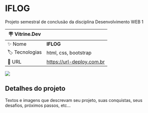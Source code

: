 # IFLOG

Projeto semestral de conclusão da disciplina Desenvolvimento WEB 1

| :placard: Vitrine.Dev |     |
| -------------  | --- |
| :sparkles: Nome        | **IFLOG**
| :label: Tecnologias | html, css, bootstrap
| :rocket: URL         | https://url-deploy.com.br

<!-- Inserir imagem com a #vitrinedev ao final do link -->
![](https://via.placeholder.com/1200x500.png?text=imagem+lindona+do+meu+projeto#vitrinedev)

## Detalhes do projeto

Textos e imagens que descrevam seu projeto, suas conquistas, seus desafios, próximos passos, etc...
